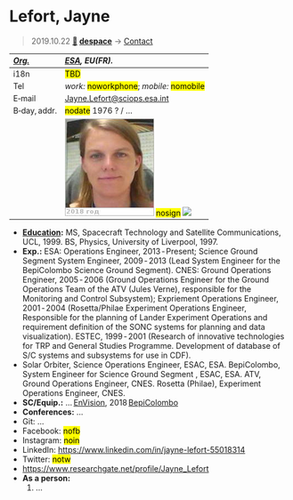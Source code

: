 # Lefort, Jayne
> 2019.10.22 **[🚀](../index/index.md) [despace](index.md)** → [Contact](contact.md)

|*[Org.](contact.md)*|*[ESA](zz_esa.md), EU(FR).*|
|:--|:--|
|i18n| <mark>TBD</mark> |
|Tel| *work:* <mark>noworkphone</mark>; *mobile:* <mark>nomobile</mark> |
|E‑mail| <Jayne.Lefort@sciops.esa.int> |
|B‑day, addr.| <mark>nodate</mark> 1976 ? / … |
|| [![](f/contact/l/lefort_001_photo_thumb.jpg)](f/contact/l/lefort_001_photo.jpg) <mark>nosign</mark> [![](f/contact//_001_sign_thumb.jpg)](f/contact//_001_sign.png) |

   - **[Education](edu.md):** MS, Spacecraft Technology and Satellite Communications, UCL, 1999. BS, Physics, University of Liverpool, 1997.
   - **Exp.:** ESA: Operations Engineer, 2013 ‑ Present; Science Ground Segment System Engineer, 2009 ‑ 2013 (Lead System Engineer for the BepiColombo Science Ground Segment). CNES: Ground Operations Engineer, 2005 ‑ 2006 (Ground Operations Engineer for the Ground Operations Team of the ATV (Jules Verne), responsible for the Monitoring and Control Subsystem); Expriement Operations Engineer, 2001 ‑ 2004 (Rosetta/Philae Experiment Operations Engineer, Responsible for the planning of Lander Experiment Operations and requirement definition of the SONC systems for planning and data visualization). ESTEC, 1999 ‑ 2001 (Research of innovative technologies for TRP and General Studies Programme. Development of database of S/C systems and subsystems for use in CDF).
   - Solar Orbiter, Science Operations Engineer, ESAC, ESA. BepiColombo, System Engineer for Science Ground Segment , ESAC, ESA. ATV, Ground Operations Engineer, CNES. Rosetta (Philae), Experiment Operations Engineer, CNES.
   - **SC/Equip.:** … [EnVision](envision.md), 2018 [BepiColombo](bepicolombo.md)
   - **Conferences:** …
   - Git: …
   - Facebook: <mark>nofb</mark>
   - Instagram: <mark>noin</mark>
   - LinkedIn: <https://www.linkedin.com/in/jayne-lefort-55018314>
   - Twitter: <mark>notw</mark>
   - <https://www.researchgate.net/profile/Jayne_Lefort>
   - **As a person:**
      1. …
